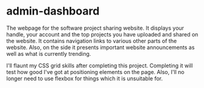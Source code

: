 # admin-dashboard
The webpage for the software project sharing website. It displays your handle, your account and the top projects you have uploaded and shared on the website. It contains navigation links to various other parts of the website. Also, on the side it presents important website announcements as well as what is currently trending.

I'll flaunt my CSS grid skills after completing this project. Completing it will test how good I've got at positioning elements on the page. Also, I'll no longer need to use flexbox for things which it is unsuitable for.